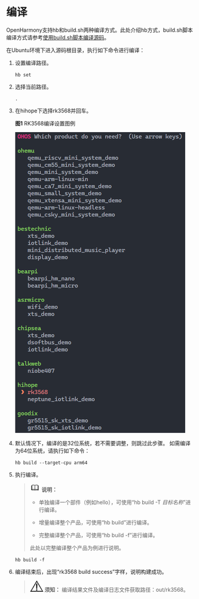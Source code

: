 # 编译


OpenHarmony支持hb和build.sh两种编译方式。此处介绍hb方式，build.sh脚本编译方式请参考[使用build.sh脚本编译源码](../quick-start/quickstart-standard-reference.md#使用buildsh脚本编译源码)。


在Ubuntu环境下进入源码根目录，执行如下命令进行编译：


1. 设置编译路径。
     
   ```
   hb set
   ```

2. 选择当前路径。
     
   ```
   .
   ```

3. 在hihope下选择rk3568并回车。

     **图1** RK3568编译设置图例  

   ![zh-cn_image_0000001268598074](figures/zh-cn_image_0000001268598074.png)

4. 默认情况下，编译的是32位系统，若不需要调整，则跳过此步骤。
   如需编译为64位系统，请执行如下命令：

     
   ```
   hb build --target-cpu arm64
   ```

5. 执行编译。

   > ![icon-note.gif](public_sys-resources/icon-note.gif) **说明：**
   > - 单独编译一个部件（例如hello），可使用“hb build -T _目标名称_”进行编译。
   > 
   > - 增量编译整个产品，可使用“hb build”进行编译。
   > 
   > - 完整编译整个产品，可使用“hb build -f”进行编译。
   > 
   > 此处以完整编译整个产品为例进行说明。

     
   ```
   hb build -f
   ```

6. 编译结束后，出现“rk3568 build success”字样，说明构建成功。
   > ![icon-notice.gif](public_sys-resources/icon-notice.gif) **须知：**
   > 编译结果文件及编译日志文件获取路径：out/rk3568。
